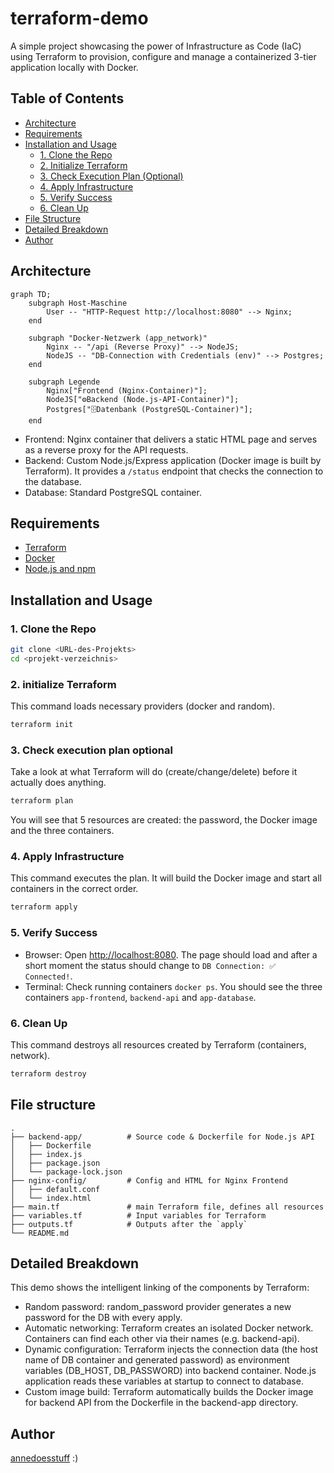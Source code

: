 # terraform-demo
A simple project showcasing the power of Infrastructure as Code (IaC) using Terraform to provision, configure and manage a containerized 3-tier application locally with Docker.

## Table of Contents
- [Architecture](#architecture)
- [Requirements](#requirements)
- [Installation and Usage](#installation-and-usage)
  - [1. Clone the Repo](#1-clone-the-repo)
  - [2. Initialize Terraform](#2-initialize-terraform)
  - [3. Check Execution Plan (Optional)](#3-check-execution-plan-optional)
  - [4. Apply Infrastructure](#4-apply-infrastructure)
  - [5. Verify Success](#5-verify-success)
  - [6. Clean Up](#6-clean-up)
- [File Structure](#file-structure)
- [Detailed Breakdown](#detailed-breakdown)
- [Author](#author)


## Architecture
```
graph TD;
    subgraph Host-Maschine
        User -- "HTTP-Request http://localhost:8080" --> Nginx;
    end

    subgraph "Docker-Netzwerk (app_network)"
        Nginx -- "/api (Reverse Proxy)" --> NodeJS;
        NodeJS -- "DB-Connection with Credentials (env)" --> Postgres;
    end

    subgraph Legende
        Nginx["Frontend (Nginx-Container)"];
        NodeJS["⚙Backend (Node.js-API-Container)"];
        Postgres["🗄Datenbank (PostgreSQL-Container)"];
    end
```
- Frontend: Nginx container that delivers a static HTML page and serves as a reverse proxy for the API requests.
- Backend: Custom Node.js/Express application (Docker image is built by Terraform). It provides a `/status` endpoint that checks the connection to the database.
- Database: Standard PostgreSQL container.

## Requirements
- [Terraform](https://developer.hashicorp.com/terraform/downloads)
- [Docker](https://docs.docker.com/get-docker/)
- [Node.js and npm](https://nodejs.org/)

## Installation and Usage
### 1. Clone the Repo
```bash
git clone <URL-des-Projekts>
cd <projekt-verzeichnis>
```

### 2. initialize Terraform 
This command loads necessary providers (docker and random).
```bash
terraform init
```

### 3. Check execution plan optional
Take a look at what Terraform will do (create/change/delete) before it actually does anything.
```bash
terraform plan
```
You will see that 5 resources are created: the password, the Docker image and the three containers.

### 4. Apply Infrastructure
This command executes the plan. It will build the Docker image and start all containers in the correct order.
```bash
terraform apply
```

### 5. Verify Success
- Browser: Open [http://localhost:8080](https://www.google.com/search?q=http://localhost:8080&authuser=3). The page should load and after a short moment the status should change to `DB Connection: ✅ Connected!`.
- Terminal: Check running containers `docker ps`. You should see the three containers `app-frontend`, `backend-api` and `app-database`.

### 6. Clean Up
This command destroys all resources created by Terraform (containers, network).
```bash
terraform destroy
```
## File structure
```
.
├── backend-app/          # Source code & Dockerfile for Node.js API
│   ├── Dockerfile
│   ├── index.js
│   ├── package.json
│   └── package-lock.json
├── nginx-config/         # Config and HTML for Nginx Frontend
│   ├── default.conf
│   └── index.html
├── main.tf               # main Terraform file, defines all resources
├── variables.tf          # Input variables for Terraform
├── outputs.tf            # Outputs after the `apply`
└── README.md            
```

## Detailed Breakdown
This demo shows the intelligent linking of the components by Terraform:
- Random password: random_password provider generates a new password for the DB with every apply.
- Automatic networking: Terraform creates an isolated Docker network. Containers can find each other via their names (e.g. backend-api).
- Dynamic configuration: Terraform injects the connection data (the host name of DB container and generated password) as environment variables (DB_HOST, DB_PASSWORD) into backend container. Node.js application reads these variables at startup to connect to database.
- Custom image build: Terraform automatically builds the Docker image for backend API from the Dockerfile in the backend-app directory.

## Author
[annedoesstuff](https://github.com/annedoesstuff) 
:)
